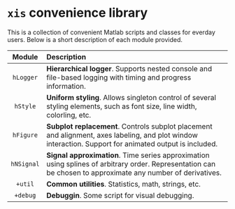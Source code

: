 # `xis` convenience library

This is a collection of convenient Matlab scripts and classes for everday users. Below is a short description of each module provided.

| Module     | Description                                                                                                                                                  |
| :---:      | :---                                                                                                                                                         |
| `hLogger`  | **Hierarchical logger**. Supports nested console and file-based logging with timing and progress information.                                                |
| `hStyle`   | **Uniform styling**. Allows singleton control of several styling elements, such as font size, line width, colorling, etc.                                    |
| `hFigure`  | **Subplot replacement**. Controls subplot placement and alignment, axes labeling, and plot window interaction. Support for animated output is included.      |
| `hNSignal` | **Signal approximation**. Time series approximation using splines of arbitrary order. Representation can be chosen to approximate any number of derivatives. |
| `+util`    | **Common utilities**. Statistics, math, strings, etc.                                                                                                        |
| `+debug`   | **Debuggin**. Some script for visual debugging.                                                                                                              |

